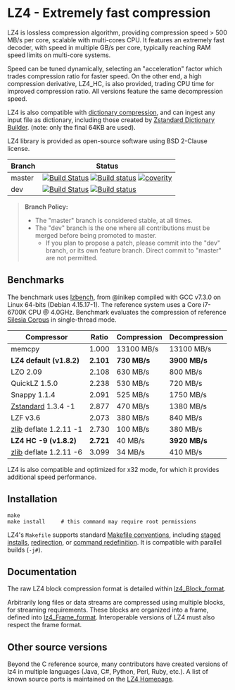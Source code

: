 LZ4 - Extremely fast compression
================================

LZ4 is lossless compression algorithm,
providing compression speed > 500 MB/s per core,
scalable with multi-cores CPU.
It features an extremely fast decoder,
with speed in multiple GB/s per core,
typically reaching RAM speed limits on multi-core systems.

Speed can be tuned dynamically, selecting an "acceleration" factor
which trades compression ratio for faster speed.
On the other end, a high compression derivative, LZ4_HC, is also provided,
trading CPU time for improved compression ratio.
All versions feature the same decompression speed.

LZ4 is also compatible with [dictionary compression](https://github.com/facebook/zstd#the-case-for-small-data-compression),
and can ingest any input file as dictionary,
including those created by [Zstandard Dictionary Builder](https://github.com/facebook/zstd/blob/v1.3.5/programs/zstd.1.md#dictionary-builder).
(note: only the final 64KB are used).

LZ4 library is provided as open-source software using BSD 2-Clause license.


|Branch      |Status   |
|------------|---------|
|master      | [![Build Status][travisMasterBadge]][travisLink] [![Build status][AppveyorMasterBadge]][AppveyorLink] [![coverity][coverBadge]][coverlink] |
|dev         | [![Build Status][travisDevBadge]][travisLink]    [![Build status][AppveyorDevBadge]][AppveyorLink]                                         |

[travisMasterBadge]: https://travis-ci.org/lz4/lz4.svg?branch=master "Continuous Integration test suite"
[travisDevBadge]: https://travis-ci.org/lz4/lz4.svg?branch=dev "Continuous Integration test suite"
[travisLink]: https://travis-ci.org/lz4/lz4
[AppveyorMasterBadge]: https://ci.appveyor.com/api/projects/status/github/lz4/lz4?branch=master&svg=true "Windows test suite"
[AppveyorDevBadge]: https://ci.appveyor.com/api/projects/status/github/lz4/lz4?branch=dev&svg=true "Windows test suite"
[AppveyorLink]: https://ci.appveyor.com/project/YannCollet/lz4-1lndh
[coverBadge]: https://scan.coverity.com/projects/4735/badge.svg "Static code analysis of Master branch"
[coverlink]: https://scan.coverity.com/projects/4735

> **Branch Policy:**
> - The "master" branch is considered stable, at all times.
> - The "dev" branch is the one where all contributions must be merged
    before being promoted to master.
>   + If you plan to propose a patch, please commit into the "dev" branch,
      or its own feature branch.
      Direct commit to "master" are not permitted.

Benchmarks
-------------------------

The benchmark uses [lzbench], from @inikep
compiled with GCC v7.3.0 on Linux 64-bits (Debian 4.15.17-1).
The reference system uses a Core i7-6700K CPU @ 4.0GHz.
Benchmark evaluates the compression of reference [Silesia Corpus]
in single-thread mode.

[lzbench]: https://github.com/inikep/lzbench
[Silesia Corpus]: http://sun.aei.polsl.pl/~sdeor/index.php?page=silesia

|  Compressor             | Ratio   | Compression | Decompression |
|  ----------             | -----   | ----------- | ------------- |
|  memcpy                 |  1.000  |13100 MB/s   |  13100 MB/s   |
|**LZ4 default (v1.8.2)** |**2.101**|**730 MB/s** | **3900 MB/s** |
|  LZO 2.09               |  2.108  |  630 MB/s   |    800 MB/s   |
|  QuickLZ 1.5.0          |  2.238  |  530 MB/s   |    720 MB/s   |
|  Snappy 1.1.4           |  2.091  |  525 MB/s   |   1750 MB/s   |
|  [Zstandard] 1.3.4 -1   |  2.877  |  470 MB/s   |   1380 MB/s   |
|  LZF v3.6               |  2.073  |  380 MB/s   |    840 MB/s   |
| [zlib] deflate 1.2.11 -1|  2.730  |  100 MB/s   |    380 MB/s   |
|**LZ4 HC -9 (v1.8.2)**   |**2.721**|   40 MB/s   | **3920 MB/s** |
| [zlib] deflate 1.2.11 -6|  3.099  |   34 MB/s   |    410 MB/s   |

[zlib]: http://www.zlib.net/
[Zstandard]: http://www.zstd.net/

LZ4 is also compatible and optimized for x32 mode,
for which it provides additional speed performance.


Installation
-------------------------

```
make
make install     # this command may require root permissions
```

LZ4's `Makefile` supports standard [Makefile conventions],
including [staged installs], [redirection], or [command redefinition].
It is compatible with parallel builds (`-j#`).

[Makefile conventions]: https://www.gnu.org/prep/standards/html_node/Makefile-Conventions.html
[staged installs]: https://www.gnu.org/prep/standards/html_node/DESTDIR.html
[redirection]: https://www.gnu.org/prep/standards/html_node/Directory-Variables.html
[command redefinition]: https://www.gnu.org/prep/standards/html_node/Utilities-in-Makefiles.html


Documentation
-------------------------

The raw LZ4 block compression format is detailed within [lz4_Block_format].

Arbitrarily long files or data streams are compressed using multiple blocks,
for streaming requirements. These blocks are organized into a frame,
defined into [lz4_Frame_format].
Interoperable versions of LZ4 must also respect the frame format.

[lz4_Block_format]: doc/lz4_Block_format.md
[lz4_Frame_format]: doc/lz4_Frame_format.md


Other source versions
-------------------------

Beyond the C reference source,
many contributors have created versions of lz4 in multiple languages
(Java, C#, Python, Perl, Ruby, etc.).
A list of known source ports is maintained on the [LZ4 Homepage].

[LZ4 Homepage]: http://www.lz4.org
